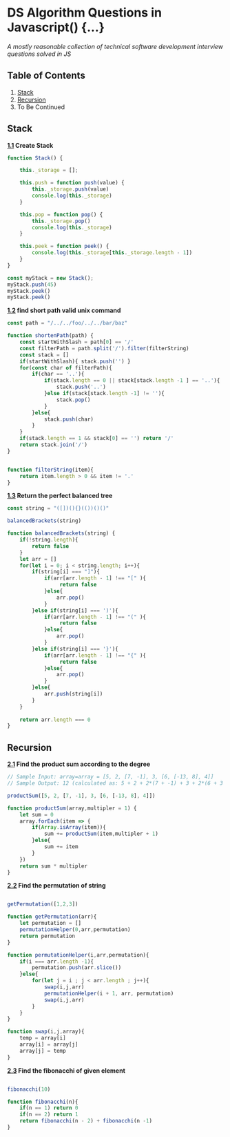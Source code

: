 # DS Algorithm Questions in Javascript() {...}
*A mostly reasonable collection of technical software development interview questions solved in JS*

## Table of Contents
1. [Stack](#stack)
1. [Recursion](#recursion)
1. To Be Continued

## Stack
<a name="stack--create-stack"></a><a name="1.1"></a>

**[1.1](#stack--create-stack) Create Stack**
```javascript
function Stack() {

    this._storage = [];

    this.push = function push(value) {
        this._storage.push(value)
        console.log(this._storage)
    }

    this.pop = function pop() {
        this._storage.pop()
        console.log(this._storage)
    }

    this.peek = function peek() {
        console.log(this._storage[this._storage.length - 1])
    }
}

const myStack = new Stack();
myStack.push(45)
myStack.peek()
myStack.peek()

```
<a name="short-path"></a><a name="1.2"></a>

**[1.2](#short-stack) find short path valid unix command**
```javascript
const path = "/../../foo/../../bar/baz"

function shortenPath(path) {
	const startWithSlash = path[0] == '/'
	const filterPath = path.split('/').filter(filterString)
	const stack = []
	if(startWithSlash){ stack.push('') }
	for(const char of filterPath){
		if(char == '..'){
			if(stack.length == 0 || stack[stack.length -1 ] == '..'){
				stack.push('..')
			}else if(stack[stack.length -1] != ''){
				stack.pop()
			}
		}else{
			stack.push(char)
		}
	}
	if(stack.length == 1 && stack[0] == '') return '/'
	return stack.join('/')
}


function filterString(item){
	return item.length > 0 && item != '.'
}

```
<a name="stack--balanced-string"></a><a name="1.3"></a>

**[1.3](#stack--balanced-string) Return the perfect balanced tree**
```javascript 
const string = "([])(){}(())()()"

balancedBrackets(string)

function balancedBrackets(string) {
	if(!string.length){
		return false
	}
    let arr = []
	for(let i = 0; i < string.length; i++){
		if(string[i] === "]"){
			if(arr[arr.length - 1] !== "[" ){
				 return false
			}else{
				arr.pop()
			}
		}else if(string[i] === ')'){
			if(arr[arr.length - 1] !== "(" ){
				 return false
			}else{
				arr.pop()
			}
		}else if(string[i] === '}'){
			if(arr[arr.length - 1] !== "{" ){
				 return false
			}else{
				arr.pop()
			}
		}else{
			arr.push(string[i])
		}
	}
	
	return arr.length === 0
}

```
## Recursion
**[2.1](#recursion--find-product-sum) Find the product sum according to the degree**

```javascript
// Sample Input: array=array = [5, 2, [7, -1], 3, [6, [-13, 8], 4]]
// Sample Output: 12 (calculated as: 5 + 2 + 2*(7 + -1) + 3 + 2*(6 + 3 * (-13 + 8))

productSum([5, 2, [7, -1], 3, [6, [-13, 8], 4]])

function productSum(array,multipler = 1) { 
    let sum = 0
	array.forEach(item => {
		if(Array.isArray(item)){
			sum += productSum(item,multipler + 1)
		}else{
			sum += item
		}
	})
	return sum * multipler
}
```

**[2.2](#recursion--find-permutation) Find the permutation of string**

```javascript

getPermutation([1,2,3])

function getPermutation(arr){
	let permutation = []
	permutationHelper(0,arr,permutation)
	return permutation
}

function permutationHelper(i,arr,permutation){
	if(i === arr.length -1){
		permutation.push(arr.slice())
	}else{
		for(let j = i ; j < arr.length ; j++){
			swap(i,j,arr)
			permutationHelper(i + 1, arr, permutation)
			swap(i,j,arr)
		}
	}
}

function swap(i,j,array){
	temp = array[i]
	array[i] = array[j]
	array[j] = temp
}
```

**[2.3](#recursion--find-fibonacchi) Find the fibonacchi of given element**

```javascript

fibonacchi(10)

function fibonacchi(n){
	if(n == 1) return 0
	if(n == 2) return 1
	return fibonacchi(n - 2) + fibonacchi(n -1)
}
```